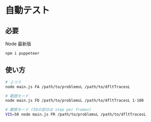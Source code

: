 # 自動テスト

## 必要

Node 最新版

```
npm i puppeteer
```

## 使い方

```sh
# ふつう
node main.js FA /path/to/problemsL /path/to/dfltTracesL

# 範囲モード
node main.js FD /path/to/problemsL /path/to/dfltTracesL 1-100

# 観察モード (50の部分は step per frames)
VIS=50 node main.js FR /path/to/problemsL /path/to/dfltTracesL
```
